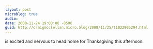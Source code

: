 ```yaml
---
layout: post
microblog: true
audio: 
date: 2008-11-24 19:00:00 -0500
guid: http://craigmcclellan.micro.blog/2008/11/25/t1022905294.html
---
```

is excited and nervous to head home for Thanksgiving this afternoon.
